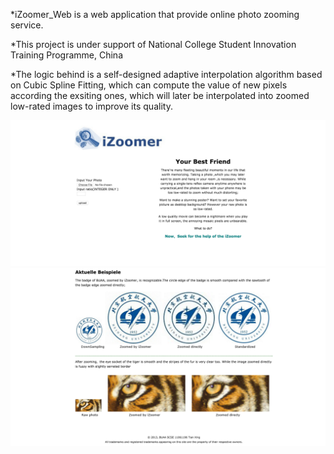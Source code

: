 *iZoomer_Web is a web application that provide online photo zooming service.

*This project is under support of National College Student Innovation Training Programme, China

*The logic behind is a self-designed adaptive interpolation algorithm based on Cubic Spline Fitting, which can compute the value of new pixels according the exsiting ones, which will later be interpolated into zoomed low-rated images to improve its quality.

![](https://github.com/txsing/iZoomer_Web/raw/master/demo/demo1.png)
![](https://github.com/txsing/iZoomer_Web/raw/master/demo/demo2.png)


